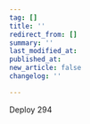 ```yaml
---
tag: []
title: ''
redirect_from: []
summary: ''
last_modified_at: 
published_at: 
new_article: false
changelog: ''

---
```

Deploy 294
